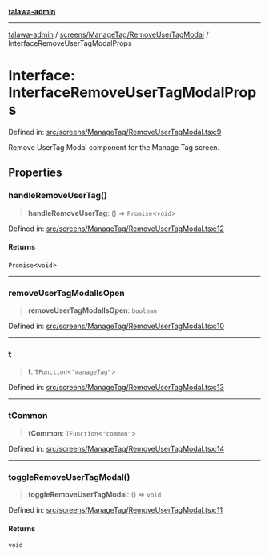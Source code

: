 [**talawa-admin**](../../../../README.md)

***

[talawa-admin](../../../../modules.md) / [screens/ManageTag/RemoveUserTagModal](../README.md) / InterfaceRemoveUserTagModalProps

# Interface: InterfaceRemoveUserTagModalProps

Defined in: [src/screens/ManageTag/RemoveUserTagModal.tsx:9](https://github.com/bint-Eve/talawa-admin/blob/16ddeb98e6868a55bca282e700a8f4212d222c01/src/screens/ManageTag/RemoveUserTagModal.tsx#L9)

Remove UserTag Modal component for the Manage Tag screen.

## Properties

### handleRemoveUserTag()

> **handleRemoveUserTag**: () => `Promise`\<`void`\>

Defined in: [src/screens/ManageTag/RemoveUserTagModal.tsx:12](https://github.com/bint-Eve/talawa-admin/blob/16ddeb98e6868a55bca282e700a8f4212d222c01/src/screens/ManageTag/RemoveUserTagModal.tsx#L12)

#### Returns

`Promise`\<`void`\>

***

### removeUserTagModalIsOpen

> **removeUserTagModalIsOpen**: `boolean`

Defined in: [src/screens/ManageTag/RemoveUserTagModal.tsx:10](https://github.com/bint-Eve/talawa-admin/blob/16ddeb98e6868a55bca282e700a8f4212d222c01/src/screens/ManageTag/RemoveUserTagModal.tsx#L10)

***

### t

> **t**: `TFunction`\<`"manageTag"`\>

Defined in: [src/screens/ManageTag/RemoveUserTagModal.tsx:13](https://github.com/bint-Eve/talawa-admin/blob/16ddeb98e6868a55bca282e700a8f4212d222c01/src/screens/ManageTag/RemoveUserTagModal.tsx#L13)

***

### tCommon

> **tCommon**: `TFunction`\<`"common"`\>

Defined in: [src/screens/ManageTag/RemoveUserTagModal.tsx:14](https://github.com/bint-Eve/talawa-admin/blob/16ddeb98e6868a55bca282e700a8f4212d222c01/src/screens/ManageTag/RemoveUserTagModal.tsx#L14)

***

### toggleRemoveUserTagModal()

> **toggleRemoveUserTagModal**: () => `void`

Defined in: [src/screens/ManageTag/RemoveUserTagModal.tsx:11](https://github.com/bint-Eve/talawa-admin/blob/16ddeb98e6868a55bca282e700a8f4212d222c01/src/screens/ManageTag/RemoveUserTagModal.tsx#L11)

#### Returns

`void`
